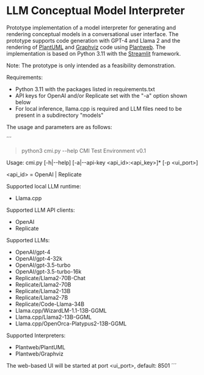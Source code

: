 # LLM Conceptual Model Interpreter

Prototype implementation of a model interpreter for generating and rendering conceptual models in a conversational user interface. The prototype supports code generation with GPT-4 and Llama 2 and the rendering of <a href="https://plantuml.com/">PlantUML</a> and <a href="https://graphs.grevian.org/">Graphviz</a> code using <a href="https://plantweb.readthedocs.io/">Plantweb</a>. The implementation is based on Python 3.11 with the <a href="https://streamlit.io/">Streamlit</a> framework.

Note: The prototype is only intended as a feasibility demonstration.

Requirements: 
- Python 3.11 with the packages listed in requirements.txt
- API keys for OpenAI and/or Replicate set with the "-a" option shown below
- For local inference, llama.cpp is required and LLM files need to be present in a subdirectory "models"

The usage and parameters are as follows:

´´´
> python3 cmi.py --help
CMI Test Environment v0.1

Usage: cmi.py [-h|--help] [-a|--api-key <api_id>:<api_key>]* [-p <ui_port>]

<api_id> = OpenAI | Replicate

Supported local LLM runtime:
- Llama.cpp

Supported LLM API clients:
- OpenAI
- Replicate

Supported LLMs:
- OpenAI/gpt-4
- OpenAI/gpt-4-32k
- OpenAI/gpt-3.5-turbo
- OpenAI/gpt-3.5-turbo-16k
- Replicate/Llama2-70B-Chat
- Replicate/Llama2-70B
- Replicate/Llama2-13B
- Replicate/Llama2-7B
- Replicate/Code-Llama-34B
- Llama.cpp/WizardLM-1.1-13B-GGML
- Llama.cpp/Llama2-13B-GGML
- Llama.cpp/OpenOrca-Platypus2-13B-GGML

Supported Interpreters:
- Plantweb/PlantUML
- Plantweb/Graphviz

The web-based UI will be started at port <ui_port>, default: 8501
´´´
